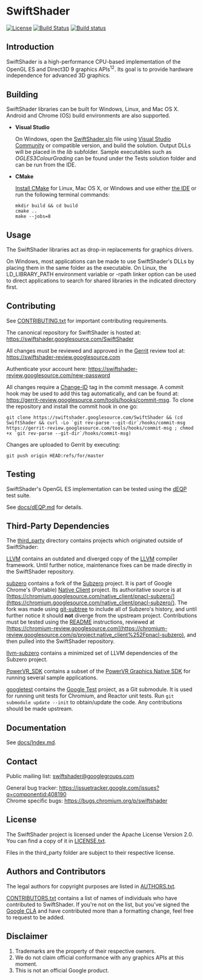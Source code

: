 # SwiftShader

[![License](https://img.shields.io/badge/License-Apache%202.0-blue.svg)](https://opensource.org/licenses/Apache-2.0) [![Build Status](https://travis-ci.org/google/swiftshader.svg?branch=master)](https://travis-ci.org/google/swiftshader) [![Build status](https://ci.appveyor.com/api/projects/status/yrmyvb34j22jg1uj?svg=true)](https://ci.appveyor.com/project/c0d1f1ed/swiftshader)

Introduction
------------

SwiftShader is a high-performance CPU-based implementation of the OpenGL ES and Direct3D 9 graphics APIs<sup>1</sup><sup>2</sup>. Its goal is to provide hardware independence for advanced 3D graphics.

Building
--------

SwiftShader libraries can be built for Windows, Linux, and Mac OS X.  
Android and Chrome (OS) build environments are also supported.

* **Visual Studio**
  
  On Windows, open the [SwiftShader.sln](SwiftShader.sln) file using [Visual Studio Community](https://visualstudio.microsoft.com/vs/community/) or compatible version, and build the solution. Output DLLs will be placed in the _lib_ subfolder. Sample executables such as _OGLES3ColourGrading_ can be found under the Tests solution folder and can be run from the IDE.

* **CMake**

  [Install CMake](https://cmake.org/download/) for Linux, Mac OS X, or Windows and use either [the IDE](https://cmake.org/runningcmake/) or run the following terminal commands:

      mkdir build && cd build
      cmake ..
      make --jobs=8

Usage
-----

The SwiftShader libraries act as drop-in replacements for graphics drivers.

On Windows, most applications can be made to use SwiftShader's DLLs by placing them in the same folder as the executable. On Linux, the LD\_LIBRARY\_PATH environment variable or -rpath linker option can be used to direct applications to search for shared libraries in the indicated directory first.

Contributing
------------

See [CONTRIBUTING.txt](CONTRIBUTING.txt) for important contributing requirements.

The canonical repository for SwiftShader is hosted at:
https://swiftshader.googlesource.com/SwiftShader

All changes must be reviewed and approved in the [Gerrit](https://www.gerritcodereview.com/) review tool at:
https://swiftshader-review.googlesource.com

Authenticate your account here:
https://swiftshader-review.googlesource.com/new-password

All changes require a [Change-ID](https://gerrit-review.googlesource.com/Documentation/user-changeid.html) tag in the commit message. A commit hook may be used to add this tag automatically, and can be found at:
https://gerrit-review.googlesource.com/tools/hooks/commit-msg. To clone the repository and install the commit hook in one go: 

    git clone https://swiftshader.googlesource.com/SwiftShader && (cd SwiftShader && curl -Lo `git rev-parse --git-dir`/hooks/commit-msg https://gerrit-review.googlesource.com/tools/hooks/commit-msg ; chmod +x `git rev-parse --git-dir`/hooks/commit-msg)

Changes are uploaded to Gerrit by executing:

    git push origin HEAD:refs/for/master

Testing
-------

SwiftShader's OpenGL ES implementation can be tested using the [dEQP](https://source.android.com/devices/graphics/testing) test suite.

See [docs/dEQP.md](docs/dEQP.md) for details.

Third-Party Dependencies
------------------------

The [third_party](third_party/) directory contains projects which originated outside of SwiftShader:

[LLVM](third_party/LLVM/) contains an outdated and diverged copy of the [LLVM](http://llvm.org/) compiler framework. Until further notice, maintenance fixes can be made directly in the SwiftShader repository.

[subzero](third_party/subzero/) contains a fork of the [Subzero](https://chromium.googlesource.com/native_client/pnacl-subzero/) project. It is part of Google Chrome's (Portable) [Native Client](https://developer.chrome.com/native-client) project. Its authoritative source is at [https://chromium.googlesource.com/native_client/pnacl-subzero/](https://chromium.googlesource.com/native_client/pnacl-subzero/). The fork was made using [git-subtree](https://github.com/git/git/blob/master/contrib/subtree/git-subtree.txt) to include all of Subzero's history, and until further notice it should **not** diverge from the upstream project. Contributions must be tested using the [README](third_party/subzero/docs/README.rst) instructions, reviewed at [https://chromium-review.googlesource.com](https://chromium-review.googlesource.com/q/project:native_client%252Fpnacl-subzero), and then pulled into the SwiftShader repository.

[llvm-subzero](third_party/llvm-subzero/) contains a minimized set of LLVM dependencies of the Subzero project.

[PowerVR_SDK](third_party/PowerVR_SDK/) contains a subset of the [PowerVR Graphics Native SDK](https://github.com/powervr-graphics/Native_SDK) for running several sample applications.

[googletest](third_party/googletest/) contains the [Google Test](https://github.com/google/googletest) project, as a Git submodule. It is used for running unit tests for Chromium, and Reactor unit tests. Run `git submodule update --init` to obtain/update the code. Any contributions should be made upstream.

Documentation
-------------

See [docs/Index.md](docs/Index.md).

Contact
-------

Public mailing list: [swiftshader@googlegroups.com](https://groups.google.com/forum/#!forum/swiftshader)

General bug tracker:  https://issuetracker.google.com/issues?q=componentid:408190  
Chrome specific bugs: https://bugs.chromium.org/p/swiftshader

License
-------

The SwiftShader project is licensed under the Apache License Version 2.0. You can find a copy of it in [LICENSE.txt](LICENSE.txt).

Files in the third_party folder are subject to their respective license.

Authors and Contributors
------------------------

The legal authors for copyright purposes are listed in [AUTHORS.txt](AUTHORS.txt).

[CONTRIBUTORS.txt](CONTRIBUTORS.txt) contains a list of names of individuals who have contributed to SwiftShader. If you're not on the list, but you've signed the [Google CLA](https://cla.developers.google.com/clas) and have contributed more than a formatting change, feel free to request to be added.

Disclaimer
----------

1. Trademarks are the property of their respective owners.
2. We do not claim official conformance with any graphics APIs at this moment.
3. This is not an official Google product.
